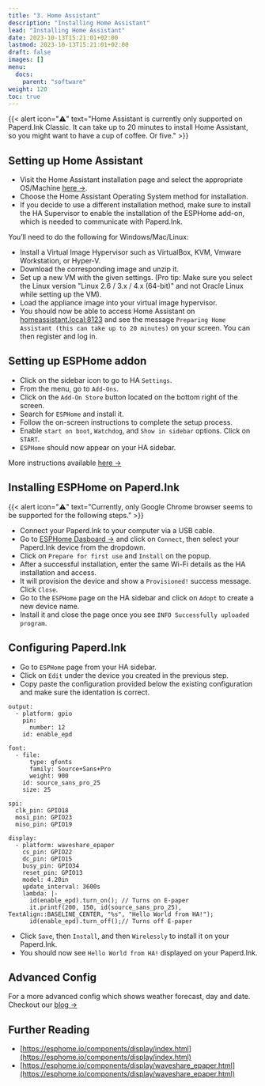 ```yaml
---
title: "3. Home Assistant"
description: "Installing Home Assistant"
lead: "Installing Home Assistant"
date: 2023-10-13T15:21:01+02:00
lastmod: 2023-10-13T15:21:01+02:00
draft: false
images: []
menu:
  docs:
    parent: "software"
weight: 120
toc: true
---
```


{{< alert icon="⚠️" text="Home Assistant is currently only supported on Paperd.Ink Classic. It can take up to 20 minutes to install Home Assistant, so you might want to have a cup of coffee. Or five." >}}

## Setting up Home Assistant
- Visit the Home Assistant installation page and select the appropriate OS/Machine [here →](https://www.home-assistant.io/installation/).
- Choose the Home Assistant Operating System method for installation.
- If you decide to use a different installation method, make sure to install the HA Supervisor to enable the installation of the ESPHome add-on, which is needed to communicate with Paperd.Ink.

You’ll need to do the following for Windows/Mac/Linux:
- Install a Virtual Image Hypervisor such as VirtualBox, KVM, Vmware Workstation, or Hyper-V.
- Download the corresponding image and unzip it.
- Set up a new VM with the given settings. (Pro tip: Make sure you select the Linux version "Linux 2.6 / 3.x / 4.x (64-bit)" and not Oracle Linux while setting up the VM).
- Load the appliance image into your virtual image hypervisor.
- You should now be able to access Home Assistant on [homeassistant.local:8123](http://homeassistant.local:8123) and see the message `Preparing Home Assistant (this can take up to 20 minutes)` on your screen. You can then register and log in. 


## Setting up ESPHome addon
- Click on the sidebar icon to go to HA `Settings`.
- From the menu, go to `Add-Ons`.
- Click on the `Add-On Store` button located on the bottom right of the screen.
- Search for `ESPHome` and install it.
- Follow the on-screen instructions to complete the setup process.
- Enable `start on boot`, `Watchdog`, and `Show in sidebar` options. Click on `START`.
- `ESPHome` should now appear on your HA sidebar.

More instructions available [here →](https://www.home-assistant.io/integrations/esphome/)

## Installing ESPHome on Paperd.Ink
{{< alert icon="⚠️" text="Currently, only Google Chrome browser seems to be supported for the following steps." >}}

- Connect your Paperd.Ink to your computer via a USB cable.
- Go to [ESPHome Dasboard →](https://web.esphome.io/?dashboard_wizard) and click on `Connect`, then select your Paperd.Ink device from the dropdown.
- Click on `Prepare for first use` and `Install` on the popup.
- After a successful installation, enter the same Wi-Fi details as the HA installation and access.
- It will provision the device and show a `Provisioned!` success message. Click `Close`.
- Go to the `ESPHome` page on the HA sidebar and click on `Adopt` to create a new device name.
- Install it and close the page once you see `INFO Successfully uploaded program`.


## Configuring Paperd.Ink
- Go to `ESPHome` page from your HA sidebar.
- Click on `Edit` under the device you created in the previous step.
- Copy paste the configuration provided below the existing configuration and make sure the identation is correct. 
```
output:
  - platform: gpio
    pin:
      number: 12
    id: enable_epd

font:
  - file:
      type: gfonts
      family: Source+Sans+Pro
      weight: 900
    id: source_sans_pro_25
    size: 25

spi:
  clk_pin: GPIO18
  mosi_pin: GPIO23
  miso_pin: GPIO19

display:
  - platform: waveshare_epaper
    cs_pin: GPIO22
    dc_pin: GPIO15
    busy_pin: GPIO34
    reset_pin: GPIO13
    model: 4.20in
    update_interval: 3600s
    lambda: |-
      id(enable_epd).turn_on(); // Turns on E-paper
      it.printf(200, 150, id(source_sans_pro_25), TextAlign::BASELINE_CENTER, "%s", "Hello World from HA!");
      id(enable_epd).turn_off();// Turns off E-paper
```
- Click `Save`, then `Install`, and then `Wirelessly` to install it on your Paperd.Ink.
- You should now see `Hello World from HA!` displayed on your Paperd.Ink.

## Advanced Config
For a more advanced config which shows weather forecast, day and date. Checkout our [blog →](https://docs.paperd.ink/blog/home-assistant-weather/)

## Further Reading
- [https://esphome.io/components/display/index.html](https://esphome.io/components/display/index.html)
- [https://esphome.io/components/display/waveshare_epaper.html](https://esphome.io/components/display/waveshare_epaper.html)

